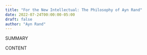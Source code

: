 ```yaml
---
title: "For the New Intellectual: The Philosophy of Ayn Rand"
date: 2022-07-24T00:00:00-05:00
draft: false
author: "Ayn Rand"
---
```


SUMMARY

<!--more-->

CONTENT